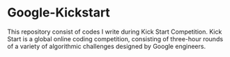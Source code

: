 # Google-Kickstart
This repository consist of codes I write during Kick Start Competition. Kick Start is a global online coding competition, consisting of three-hour rounds of a variety of algorithmic challenges designed by Google engineers. 
